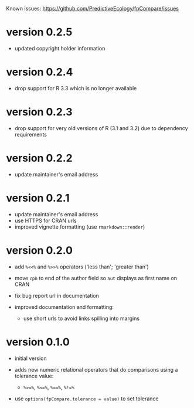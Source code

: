 Known issues: <https://github.com/PredictiveEcology/fpCompare/issues>

# version 0.2.5

* updated copyright holder information

# version 0.2.4

* drop support for R 3.3 which is no longer available

# version 0.2.3

* drop support for very old versions of R (3.1 and 3.2) due to dependency requirements

# version 0.2.2

* update maintainer's email address

# version 0.2.1

* update maintainer's email address
* use HTTPS for CRAN urls
* improved vignette formatting (use `rmarkdown::render`)

# version 0.2.0

* add `%<<%` and `%>>%` operators ('less than'; 'greater than')
* move `cph` to end of the author field so `aut` displays as first name on CRAN
* fix bug report url in documentation
* improved documentation and formatting:

    - use short urls to avoid links spilling into margins

# version 0.1.0

* initial version
* adds new numeric relational operators that do comparisons using a tolerance value:

    - `%>=%`, `%<=%`, `%==%`, `%!=%`

* use `options(fpCompare.tolerance = value)` to set tolerance
